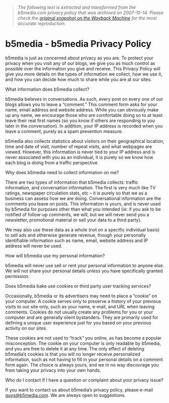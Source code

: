 > *The following text is extracted and transformed from the b5media.com privacy policy that was archived on 2007-10-14. Please check the [original snapshot on the Wayback Machine](https://web.archive.org/web/20071014053734id_/http%3A//www.b5media.com/privacy) for the most accurate reproduction.*

# b5media - b5media Privacy Policy

b5media is just as concerned about privacy as you are. To protect your privacy when you visit any of our blogs, we give you as much control as possible over the information you give and receive. This Privacy Policy will give you more details on the types of information we collect, how we use it, and how you can decide how much to share while you are at our sites. 

What information does b5media collect? 

b5media believes in conversations. As such, every post on every one of our blogs allows you to leave a “comment.” This comment form asks for your name, email address and website address. While you can obviously make up any name, we encourage those who are comfortable doing so to at least leave their real first names (so you know if others are responding to you later in the conversation). In addition, your IP address is recorded when you leave a comment, purely as a spam prevention measure. 

b5media also collects statistics about visitors on their geographical location, time and date of visit, number of repeat visits, and what webpages are viewed. However, this information is never tied to your IP address and is never associated with you as an individual, it is purely so we know how each blog is doing from a traffic perspective 

Why does b5media need to collect information on me? 

There are two types of information that b5media collects: traffic information, and conversation information. The first is very much like TV ratings, newspaper circulation stats, etc – it is purely so that we as a business can assess how we are doing. Conversational information are the comments you leave on posts. This information is yours, and is never used by b5media for purposes other than what you intended (ie: if you ask to be notified of follow-up comments, we will, but we will never send you a newsletter, promotional material or sell your data to a third party). 

We may also use these data as a whole (not on a specific individual basis) to sell ads and otherwise generate revenue, though your personally identifiable information such as name, email, website address and IP address will never be used. 

How will b5media use my personal information? 

b5media will never use sell or rent your personal information to anyone else. We will not share your personal details unless you have specifically granted permission. 

Does b5media bake use cookies or third party user tracking services? 

Occasionally, b5media or its advertisers may need to place a “cookie” on your computer. A cookie serves only to preserve a history of your previous visits to our site only, such as your name, e-mail, and URL when leaving comments. Cookies do not usually create any problems for you or your computer and are generally silent bystanders. They are primarily used for defining a unique user experience just for you based on your previous activity on our sites. 

These cookies are not used to “track” you online, as has become a popular misconception. The cookie on your computer is only readable by b5media, and you are free to delete it at any time. The only effect of deleting b5media’s cookies is that you will no longer receive personalized information, such as not having to fill in your personal details on a comment form again. The choice is always yours, and we in no way discourage you from taking your privacy into your own hands. 

Who do I contact if I have a question or complaint about your privacy issue? 

If you want to contact us about b5media’s privacy policy, please e-mail [guys@b5media.com](mailto:guys@b5media.com). We are always open to suggestions.
